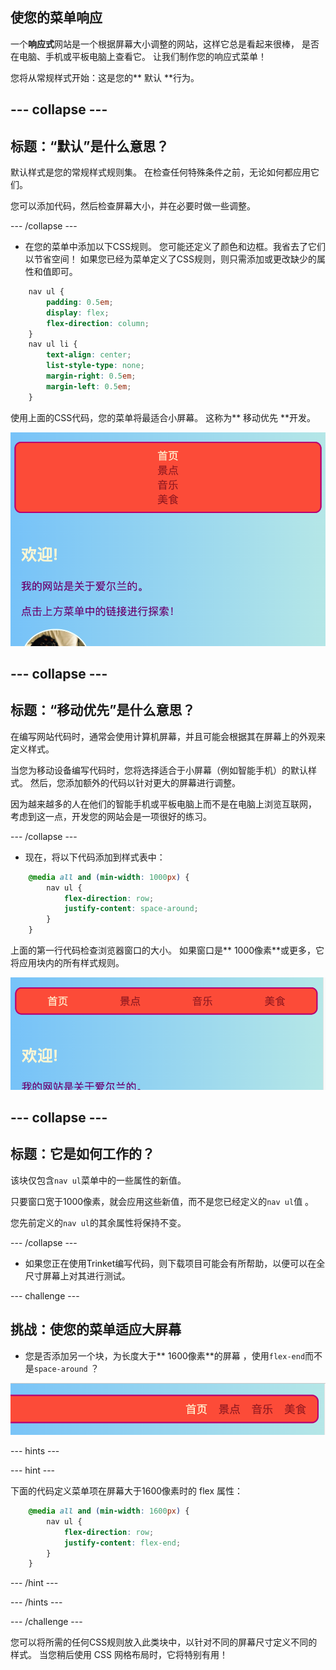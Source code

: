 ## 使您的菜单响应

一个**响应式**网站是一个根据屏幕大小调整的网站，这样它总是看起来很棒， 是否在电脑、手机或平板电脑上查看它。 让我们制作您的响应式菜单！

您将从常规样式开始：这是您的** 默认 **行为。

## \--- collapse \---

## 标题：“默认”是什么意思？

默认样式是您的常规样式规则集。 在检查任何特殊条件之前，无论如何都应用它们。

您可以添加代码，然后检查屏幕大小，并在必要时做一些调整。

\--- /collapse \---

+ 在您的菜单中添加以下CSS规则。 您可能还定义了颜色和边框。我省去了它们以节省空间！ 如果您已经为菜单定义了CSS规则，则只需添加或更改缺少的属性和值即可。

```css
    nav ul {
        padding: 0.5em;
        display: flex;
        flex-direction: column;
    }
    nav ul li {
        text-align: center; 
        list-style-type: none;
        margin-right: 0.5em;
        margin-left: 0.5em;
    }
```

使用上面的CSS代码，您的菜单将最适合小屏幕。 这称为** 移动优先 **开发。

![菜单项垂直堆叠在小屏幕上](images/responsiveMenuMobile.png)

## \--- collapse \---

## 标题：“移动优先”是什么意思？

在编写网站代码时，通常会使用计算机屏幕，并且可能会根据其在屏幕上的外观来定义样式。

当您为移动设备编写代码时，您将选择适合于小屏幕（例如智能手机）的默认样式。 然后，您添加额外的代码以针对更大的屏幕进行调整。

因为越来越多的人在他们的智能手机或平板电脑上而不是在电脑上浏览互联网， 考虑到这一点，开发您的网站会是一项很好的练习。

\--- /collapse \---

+ 现在，将以下代码添加到样式表中：

```css
    @media all and (min-width: 1000px) {
        nav ul {
            flex-direction: row;
            justify-content: space-around;
        }
    }
```

上面的第一行代码检查浏览器窗口的大小。 如果窗口是** 1000像素**或更多，它将应用块内的所有样式规则。

![菜单项在更宽的屏幕上均匀分布在一行上](images/responsiveMenuMedium.png)

## \--- collapse \---

## 标题：它是如何工作的？

该块仅包含`nav ul`菜单中的一些属性的新值。

只要窗口宽于1000像素，就会应用这些新值，而不是您已经定义的` nav ul `值 。

您先前定义的`nav ul`的其余属性将保持不变。

\--- /collapse \---

+ 如果您正在使用Trinket编写代码，则下载项目可能会有所帮助，以便可以在全尺寸屏幕上对其进行测试。

\--- challenge \---

## 挑战：使您的菜单适应大屏幕

+ 您是否添加另一个块，为长度大于** 1600像素**的屏幕 ，使用` flex-end `而不是` space-around ` ？

![大屏幕右侧的菜单项](images/responsiveMenuWide.png)

\--- hints \---

\--- hint \---

下面的代码定义菜单项在屏幕大于1600像素时的 flex 属性：

```css
    @media all and (min-width: 1600px) {
        nav ul {
            flex-direction: row;
            justify-content: flex-end;
        }
    }  
```

\--- /hint \---

\--- /hints \---

\--- /challenge \---

您可以将所需的任何CSS规则放入此类块中，以针对不同的屏幕尺寸定义不同的样式。 当您稍后使用 CSS 网格布局时，它将特别有用！